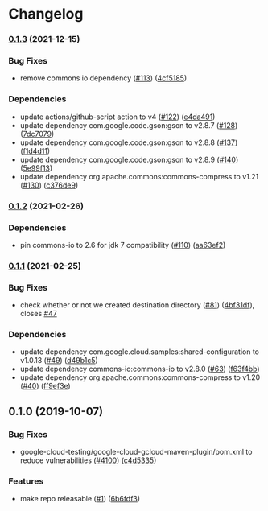 # Changelog

### [0.1.3](https://www.github.com/googleapis/java-gcloud-maven-plugin/compare/v0.1.2...v0.1.3) (2021-12-15)


### Bug Fixes

* remove commons io dependency ([#113](https://www.github.com/googleapis/java-gcloud-maven-plugin/issues/113)) ([4cf5185](https://www.github.com/googleapis/java-gcloud-maven-plugin/commit/4cf51852779c55b4dd9f5e636b4227c0ab053ae1))


### Dependencies

* update actions/github-script action to v4 ([#122](https://www.github.com/googleapis/java-gcloud-maven-plugin/issues/122)) ([e4da491](https://www.github.com/googleapis/java-gcloud-maven-plugin/commit/e4da4917da5a319f61c1e9e47eb9946b61755af0))
* update dependency com.google.code.gson:gson to v2.8.7 ([#128](https://www.github.com/googleapis/java-gcloud-maven-plugin/issues/128)) ([7dc7079](https://www.github.com/googleapis/java-gcloud-maven-plugin/commit/7dc7079016928b16641838d6551d0a6e98fa4060))
* update dependency com.google.code.gson:gson to v2.8.8 ([#137](https://www.github.com/googleapis/java-gcloud-maven-plugin/issues/137)) ([f1d4d11](https://www.github.com/googleapis/java-gcloud-maven-plugin/commit/f1d4d11d4146a9251f887b6c7c8eb3e2094b2999))
* update dependency com.google.code.gson:gson to v2.8.9 ([#140](https://www.github.com/googleapis/java-gcloud-maven-plugin/issues/140)) ([5e99f13](https://www.github.com/googleapis/java-gcloud-maven-plugin/commit/5e99f132937936f1558e64eaeb050cd0a5783824))
* update dependency org.apache.commons:commons-compress to v1.21 ([#130](https://www.github.com/googleapis/java-gcloud-maven-plugin/issues/130)) ([c376de9](https://www.github.com/googleapis/java-gcloud-maven-plugin/commit/c376de925d7db2c2aa1da64ad5b20e4c9912fc4b))

### [0.1.2](https://www.github.com/googleapis/java-gcloud-maven-plugin/compare/v0.1.1...v0.1.2) (2021-02-26)


### Dependencies

* pin commons-io to 2.6 for jdk 7 compatibility ([#110](https://www.github.com/googleapis/java-gcloud-maven-plugin/issues/110)) ([aa63ef2](https://www.github.com/googleapis/java-gcloud-maven-plugin/commit/aa63ef257d653edf5e480803efc8fcb1282afbb6))

### [0.1.1](https://www.github.com/googleapis/java-gcloud-maven-plugin/compare/v0.1.0...v0.1.1) (2021-02-25)


### Bug Fixes

* check whether or not we created destination directory ([#81](https://www.github.com/googleapis/java-gcloud-maven-plugin/issues/81)) ([4bf31df](https://www.github.com/googleapis/java-gcloud-maven-plugin/commit/4bf31df4fa1f99f8223d745ea396d3e0ed2bf886)), closes [#47](https://www.github.com/googleapis/java-gcloud-maven-plugin/issues/47)


### Dependencies

* update dependency com.google.cloud.samples:shared-configuration to v1.0.13 ([#49](https://www.github.com/googleapis/java-gcloud-maven-plugin/issues/49)) ([d49b1c5](https://www.github.com/googleapis/java-gcloud-maven-plugin/commit/d49b1c5237e86627f2d13cb317ef9a4a393e89cc))
* update dependency commons-io:commons-io to v2.8.0 ([#63](https://www.github.com/googleapis/java-gcloud-maven-plugin/issues/63)) ([f63f4bb](https://www.github.com/googleapis/java-gcloud-maven-plugin/commit/f63f4bb0013f7874dd6ca348f1a47e922075e162))
* update dependency org.apache.commons:commons-compress to v1.20 ([#40](https://www.github.com/googleapis/java-gcloud-maven-plugin/issues/40)) ([ff9ef3e](https://www.github.com/googleapis/java-gcloud-maven-plugin/commit/ff9ef3e84c732318aac1e8e65d3658b9a5bb2663))

## 0.1.0 (2019-10-07)


### Bug Fixes

* google-cloud-testing/google-cloud-gcloud-maven-plugin/pom.xml to reduce vulnerabilities ([#4100](https://www.github.com/googleapis/java-gcloud-maven-plugin/issues/4100)) ([c4d5335](https://www.github.com/googleapis/java-gcloud-maven-plugin/commit/c4d5335))


### Features

* make repo releasable ([#1](https://www.github.com/googleapis/java-gcloud-maven-plugin/issues/1)) ([6b6fdf3](https://www.github.com/googleapis/java-gcloud-maven-plugin/commit/6b6fdf3))
